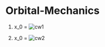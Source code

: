 # Orbital-Mechanics


1. x_0 = 
![cw1](https://user-images.githubusercontent.com/61105696/122407268-75145480-cfbc-11eb-87ff-efdec0aa88c9.gif)


2. x_0 = 
![cw2](https://user-images.githubusercontent.com/61105696/122407316-81001680-cfbc-11eb-8034-95a3d3ca15e0.gif)

